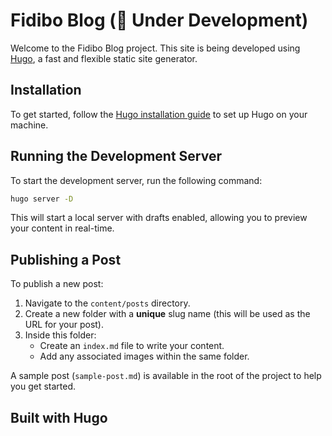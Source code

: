 # Fidibo Blog (🚧 Under Development)

Welcome to the Fidibo Blog project. This site is being developed using [Hugo](https://gohugo.io/), a fast and flexible static site generator.

## Installation

To get started, follow the [Hugo installation guide](https://gohugo.io/installation) to set up Hugo on your machine.

## Running the Development Server

To start the development server, run the following command:

```bash
hugo server -D
```

This will start a local server with drafts enabled, allowing you to preview your content in real-time.

## Publishing a Post

To publish a new post:

1. Navigate to the `content/posts` directory.
2. Create a new folder with a **unique** slug name (this will be used as the URL for your post).
3. Inside this folder:
   - Create an `index.md` file to write your content.
   - Add any associated images within the same folder.

A sample post (`sample-post.md`) is available in the root of the project to help you get started.

## Built with Hugo
